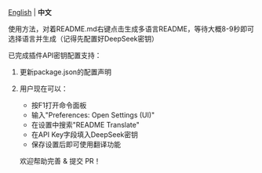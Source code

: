 [English](README.md) | **中文**

使用方法，对着README.md右键点击生成多语言README，等待大概8-9秒即可选择语言并生成（记得先配置好DeepSeek密钥）

已完成插件API密钥配置支持：

1. 更新package.json的配置声明
2. 用户现在可以：
   - 按F1打开命令面板
   - 输入"Preferences: Open Settings (UI)"
   - 在设置中搜索"README Translate"
   - 在API Key字段填入DeepSeek密钥
   - 保存设置后即可使用翻译功能



    欢迎帮助完善 & 提交 PR！